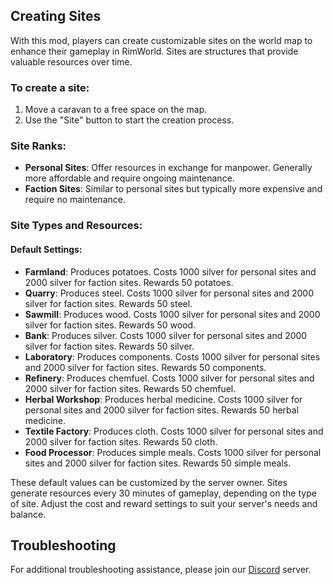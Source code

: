 ## Creating Sites

With this mod, players can create customizable sites on the world map to enhance their gameplay in RimWorld. Sites are structures that provide valuable resources over time.

### To create a site:

1. Move a caravan to a free space on the map.
2. Use the "Site" button to start the creation process.

### Site Ranks:

* **Personal Sites**: Offer resources in exchange for manpower. Generally more affordable and require ongoing maintenance.
* **Faction Sites**: Similar to personal sites but typically more expensive and require no maintenance.

### Site Types and Resources:

#### Default Settings:

* **Farmland**: Produces potatoes. Costs 1000 silver for personal sites and 2000 silver for faction sites. Rewards 50 potatoes.
* **Quarry**: Produces steel. Costs 1000 silver for personal sites and 2000 silver for faction sites. Rewards 50 steel.
* **Sawmill**: Produces wood. Costs 1000 silver for personal sites and 2000 silver for faction sites. Rewards 50 wood.
* **Bank**: Produces silver. Costs 1000 silver for personal sites and 2000 silver for faction sites. Rewards 50 silver.
* **Laboratory**: Produces components. Costs 1000 silver for personal sites and 2000 silver for faction sites. Rewards 50 components.
* **Refinery**: Produces chemfuel. Costs 1000 silver for personal sites and 2000 silver for faction sites. Rewards 50 chemfuel.
* **Herbal Workshop**: Produces herbal medicine. Costs 1000 silver for personal sites and 2000 silver for faction sites. Rewards 50 herbal medicine.
* **Textile Factory**: Produces cloth. Costs 1000 silver for personal sites and 2000 silver for faction sites. Rewards 50 cloth.
* **Food Processor**: Produces simple meals. Costs 1000 silver for personal sites and 2000 silver for faction sites. Rewards 50 simple meals.

These default values can be customized by the server owner. Sites generate resources every 30 minutes of gameplay, depending on the type of site. Adjust the cost and reward settings to suit your server's needs and balance.

## Troubleshooting

For additional troubleshooting assistance, please join our [Discord](https://discord.gg/yUF2ec8Vt8) server.
